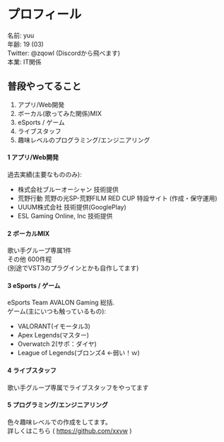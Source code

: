 # プロフィール  
名前: yuu  
年齢: 19 (03)  
Twitter: @zqowl (Discordから飛べます)  
本業: IT関係   

## 普段やってること
1. アプリ/Web開発  
2. ボーカル(歌ってみた関係)MIX  
3. eSports / ゲーム  
4. ライブスタッフ  
4. 趣味レベルのプログラミング/エンジニアリング  

#### 1 アプリ/Web開発   
過去実績(主要なもののみ):  
- 株式会社ブルーオーシャン 技術提供  
- 荒野行動 荒野の光SP-荒野FILM RED CUP 特設サイト (作成・保守運用)  
- UUUM株式会社 技術提供(GooglePlay)  
- ESL Gaming Online, Inc 技術提供  

#### 2 ボーカルMIX  
歌い手グループ専属1件  
その他 600件程  
(別途でVST3のプラグインとかも自作してます)  

#### 3 eSports / ゲーム  
eSports Team AVALON Gaming 総括.  
ゲーム(主にいつも触っているもの):  
- VALORANT(イモータル3)  
- Apex Legends(マスター)  
- Overwatch 2(サポ：ダイヤ)  
- League of Legends(ブロンズ4 <-弱い！ｗ)  

#### 4 ライブスタッフ  
歌い手グループ専属でライブスタッフをやってます  

#### 5 プログラミング/エンジニアリング  
色々趣味レベルでの作成をしてます。  
詳しくはこちら ( https://github.com/xxvw )
